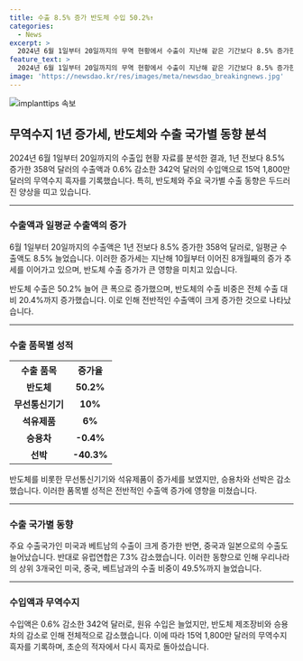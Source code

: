 ```yaml
---
title: 수출 8.5% 증가 반도체 수입 50.2%↑
categories:
  - News
excerpt: >
  2024년 6월 1일부터 20일까지의 무역 현황에서 수출이 지난해 같은 기간보다 8.5% 증가한 것으로 나타났습니다. 반도체와 무선통신기기 등 주요 품목의 수출이 늘어난 반면 선박과 승용차는 감소했습니다. 미국과 중국, 베트남으로의 수출이 증가했으며, 무역수지는 15억 1,800만 달러의 흑자를 기록했습니다. 특히 6월 초순의 적자에서 큰 폭의 흑자로 돌아섰습니다.
feature_text: >
  2024년 6월 1일부터 20일까지의 무역 현황에서 수출이 지난해 같은 기간보다 8.5% 증가한 것으로 나타났습니다. 반도체와 무선통신기기 등 주요 품목의 수출이 늘어난 반면 선박과 승용차는 감소했습니다. 미국과 중국, 베트남으로의 수출이 증가했으며, 무역수지는 15억 1,800만 달러의 흑자를 기록했습니다. 특히 6월 초순의 적자에서 큰 폭의 흑자로 돌아섰습니다.
image: 'https://newsdao.kr/res/images/meta/newsdao_breakingnews.jpg'
---
```


<p><img src="https://newsdao.kr/res/images/meta/newsdao_breakingnews.jpg" alt="implanttips 속보" /></p>

<h2 data-ke-size="size26">무역수지 1년 증가세, 반도체와 수출 국가별 동향 분석</h2>

<p data-ke-size="size16">2024년 6월 1일부터 20일까지의 수출입 현황 자료를 분석한 결과, 1년 전보다 8.5% 증가한 358억 달러의 수출액과 0.6% 감소한 342억 달러의 수입액으로 15억 1,800만 달러의 무역수지 흑자를 기록했습니다. 특히, 반도체와 주요 국가별 수출 동향은 두드러진 양상을 띠고 있습니다.</p>

<hr>

<h3 data-ke-size="size24">수출액과 일평균 수출액의 증가</h3>

<p data-ke-size="size16">6월 1일부터 20일까지의 수출액은 1년 전보다 8.5% 증가한 358억 달러로, 일평균 수출액도 8.5% 늘었습니다. 이러한 증가세는 지난해 10월부터 이어진 8개월째의 증가 추세를 이어가고 있으며, 반도체 수출 증가가 큰 영향을 미치고 있습니다.</p>

<p data-ke-size="size16">반도체 수출은 50.2% 늘어 큰 폭으로 증가했으며, 반도체의 수출 비중은 전체 수출 대비 20.4%까지 증가했습니다. 이로 인해 전반적인 수출액이 크게 증가한 것으로 나타났습니다.</p>

<hr>

<h3 data-ke-size="size24">수출 품목별 성적</h3>

<table>
    <tr>
        <th>수출 품목</th>
        <th>증가율</th>
    </tr>
    <tr>
        <td style="text-align: center; height: 17px;"><b>반도체</b></td>
        <td style="text-align: center; height: 17px;"><b>50.2%</b></td>
    </tr>
    <tr>
        <td style="text-align: center; height: 17px;"><b>무선통신기기</b></td>
        <td style="text-align: center; height: 17px;"><b>10%</b></td>
    </tr>
    <tr>
        <td style="text-align: center; height: 17px;"><b>석유제품</b></td>
        <td style="text-align: center; height: 17px;"><b>6%</b></td>
    </tr>
    <tr>
        <td style="text-align: center; height: 17px;"><b>승용차</b></td>
        <td style="text-align: center; height: 17px;"><b>-0.4%</b></td>
    </tr>
    <tr>
        <td style="text-align: center; height: 17px;"><b>선박</b></td>
        <td style="text-align: center; height: 17px;"><b>-40.3%</b></td>
    </tr>
</table>

<p data-ke-size="size16">반도체를 비롯한 무선통신기기와 석유제품이 증가세를 보였지만, 승용차와 선박은 감소했습니다. 이러한 품목별 성적은 전반적인 수출액 증가에 영향을 미쳤습니다.</p>

<hr>

<h3 data-ke-size="size24">수출 국가별 동향</h3>

<p data-ke-size="size16">주요 수출국가인 미국과 베트남의 수출이 크게 증가한 반면, 중국과 일본으로의 수출도 늘어났습니다. 반대로 유럽연합은 7.3% 감소했습니다. 이러한 동향으로 인해 우리나라의 상위 3개국인 미국, 중국, 베트남과의 수출 비중이 49.5%까지 늘었습니다.</p>

<hr>

<h3 data-ke-size="size24">수입액과 무역수지</h3>

<p data-ke-size="size16">수입액은 0.6% 감소한 342억 달러로, 원유 수입은 늘었지만, 반도체 제조장비와 승용차의 감소로 인해 전체적으로 감소했습니다. 이에 따라 15억 1,800만 달러의 무역수지 흑자를 기록하며, 초순의 적자에서 다시 흑자로 돌아섰습니다.</p>

